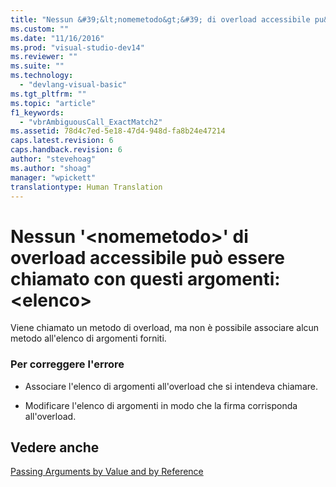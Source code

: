 ```yaml
---
title: "Nessun &#39;&lt;nomemetodo&gt;&#39; di overload accessibile pu&#242; essere chiamato con questi argomenti: &lt;elenco&gt; | Microsoft Docs"
ms.custom: ""
ms.date: "11/16/2016"
ms.prod: "visual-studio-dev14"
ms.reviewer: ""
ms.suite: ""
ms.technology: 
  - "devlang-visual-basic"
ms.tgt_pltfrm: ""
ms.topic: "article"
f1_keywords: 
  - "vbrAmbiguousCall_ExactMatch2"
ms.assetid: 78d4c7ed-5e18-47d4-948d-fa8b24e47214
caps.latest.revision: 6
caps.handback.revision: 6
author: "stevehoag"
ms.author: "shoag"
manager: "wpickett"
translationtype: Human Translation
---
```

# Nessun &#39;&lt;nomemetodo&gt;&#39; di overload accessibile pu&#242; essere chiamato con questi argomenti: &lt;elenco&gt;
Viene chiamato un metodo di overload, ma non è possibile associare alcun metodo all'elenco di argomenti forniti.  
  
### Per correggere l'errore  
  
-   Associare l'elenco di argomenti all'overload che si intendeva chiamare.  
  
-   Modificare l'elenco di argomenti in modo che la firma corrisponda all'overload.  
  
## Vedere anche  
 [Passing Arguments by Value and by Reference](../../visual-basic/programming-guide/language-features/procedures/passing-arguments-by-value-and-by-reference.md)